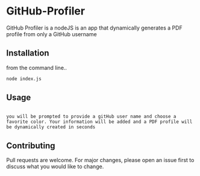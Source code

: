 # GitHub-Profiler

GitHub Profiler is a nodeJS is an app that dynamically generates a PDF profile from only a GitHub username

## Installation

from the command line..

```bash
node index.js
```

## Usage

```

you will be prompted to provide a gitHub user name and choose a favorite color. Your information will be added and a PDF profile will be dynamically created in seconds  

```

## Contributing
Pull requests are welcome. For major changes, please open an issue first to discuss what you would like to change.



